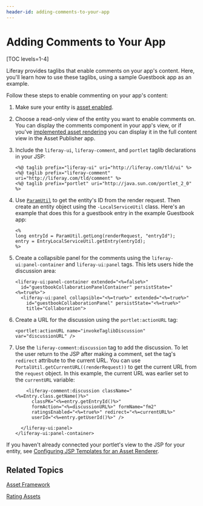 ```yaml
---
header-id: adding-comments-to-your-app
---
```


# Adding Comments to Your App

[TOC levels=1-4]

Liferay provides taglibs that enable comments on your app's content. Here, 
you'll learn how to use these taglibs, using a sample Guestbook app as an 
example. 

Follow these steps to enable commenting on your app's content: 

1.  Make sure your entity is 
    [asset enabled](/developer/frameworks/-/knowledge_base/7-2/asset-framework). 

2.  Choose a read-only view of the entity you want to enable comments on. You 
    can display the comments component in your app's view, or if you've 
    [implemented asset rendering](/developer/frameworks/-/knowledge_base/7-2/rendering-an-asset) 
    you can display it in the full content view in the Asset Publisher app. 

3.  Include the `liferay-ui`, `liferay-comment`, and `portlet` taglib 
    declarations in your JSP: 

        <%@ taglib prefix="liferay-ui" uri="http://liferay.com/tld/ui" %>
        <%@ taglib prefix="liferay-comment" uri="http://liferay.com/tld/comment" %>
        <%@ taglib prefix="portlet" uri="http://java.sun.com/portlet_2_0" %>

4.  Use 
    [`ParamUtil`](@platform-ref@/7.2-latest/javadocs/portal-kernel/com/liferay/portal/kernel/util/ParamUtil.html) 
    to get the entity's ID from the render request. Then create an entity object 
    using the `-LocalServiceUtil` class. Here's an example that does this for a 
    guestbook entry in the example Guestbook app:

        <%
        long entryId = ParamUtil.getLong(renderRequest, "entryId");
        entry = EntryLocalServiceUtil.getEntry(entryId);
        %>

5.  Create a collapsible panel for the comments using the 
    `liferay-ui:panel-container` and `liferay-ui:panel` tags. This lets users 
    hide the discussion area: 

        <liferay-ui:panel-container extended="<%=false%>"
          id="guestbookCollaborationPanelContainer" persistState="<%=true%>">
          <liferay-ui:panel collapsible="<%=true%>" extended="<%=true%>"
            id="guestbookCollaborationPanel" persistState="<%=true%>"
            title="Collaboration">

6.  Create a URL for the discussion using the `portlet:actionURL` tag: 

        <portlet:actionURL name="invokeTaglibDiscussion" var="discussionURL" />

7.  Use the `liferay-comment:discussion` tag to add the discussion. To let the 
    user return to the JSP after making a comment, set the tag's `redirect` 
    attribute to the current URL. You can use 
    `PortalUtil.getCurrentURL((renderRequest))` to get the current URL from the 
    `request` object. In this example, the current URL was earlier set to the 
    `currentURL` variable: 

            <liferay-comment:discussion className="<%=Entry.class.getName()%>"
              classPK="<%=entry.getEntryId()%>"
              formAction="<%=discussionURL%>" formName="fm2"
              ratingsEnabled="<%=true%>" redirect="<%=currentURL%>"
              userId="<%=entry.getUserId()%>" />

          </liferay-ui:panel>
        </liferay-ui:panel-container>

If you haven't already connected your portlet's view to the JSP for your entity, 
see 
[Configuring JSP Templates for an Asset Renderer](/developer/frameworks/-/knowledge_base/7-2/configuring-jsp-templates-for-an-asset-renderer). 

## Related Topics

[Asset Framework](/developer/frameworks/-/knowledge_base/7-2/asset-framework)

[Rating Assets](/developer/frameworks/-/knowledge_base/7-2/rating-assets)
